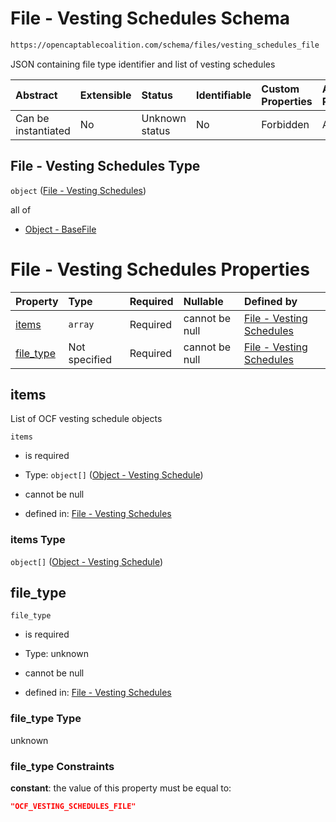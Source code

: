 # File - Vesting Schedules Schema

```txt
https://opencaptablecoalition.com/schema/files/vesting_schedules_file
```

JSON containing file type identifier and list of vesting schedules

| Abstract            | Extensible | Status         | Identifiable | Custom Properties | Additional Properties | Access Restrictions | Defined In                                                                                                     |
| :------------------ | :--------- | :------------- | :----------- | :---------------- | :-------------------- | :------------------ | :------------------------------------------------------------------------------------------------------------- |
| Can be instantiated | No         | Unknown status | No           | Forbidden         | Allowed               | none                | [VestingSchedulesFile.schema.json](../../schema/files/VestingSchedulesFile.schema.json "open original schema") |

## File - Vesting Schedules Type

`object` ([File - Vesting Schedules](vestingschedulesfile.md))

all of

*   [Object - BaseFile](ocfmanifestfile-allof-object---basefile.md "check type definition")

# File - Vesting Schedules Properties

| Property                | Type          | Required | Nullable       | Defined by                                                                                                                                                             |
| :---------------------- | :------------ | :------- | :------------- | :--------------------------------------------------------------------------------------------------------------------------------------------------------------------- |
| [items](#items)         | `array`       | Required | cannot be null | [File - Vesting Schedules](vestingschedulesfile-properties-items.md "https://opencaptablecoalition.com/schema/files/vesting_schedules_file#/properties/items")         |
| [file_type](#file_type) | Not specified | Required | cannot be null | [File - Vesting Schedules](vestingschedulesfile-properties-file_type.md "https://opencaptablecoalition.com/schema/files/vesting_schedules_file#/properties/file_type") |

## items

List of OCF vesting schedule objects

`items`

*   is required

*   Type: `object[]` ([Object - Vesting Schedule](vestingschedulesfile-properties-items-object---vesting-schedule.md))

*   cannot be null

*   defined in: [File - Vesting Schedules](vestingschedulesfile-properties-items.md "https://opencaptablecoalition.com/schema/files/vesting_schedules_file#/properties/items")

### items Type

`object[]` ([Object - Vesting Schedule](vestingschedulesfile-properties-items-object---vesting-schedule.md))

## file_type



`file_type`

*   is required

*   Type: unknown

*   cannot be null

*   defined in: [File - Vesting Schedules](vestingschedulesfile-properties-file_type.md "https://opencaptablecoalition.com/schema/files/vesting_schedules_file#/properties/file_type")

### file_type Type

unknown

### file_type Constraints

**constant**: the value of this property must be equal to:

```json
"OCF_VESTING_SCHEDULES_FILE"
```
